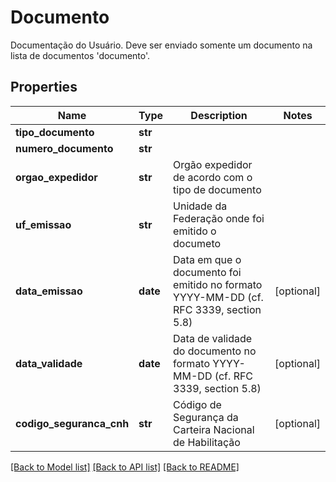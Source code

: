 # Documento

Documentação do Usuário. Deve ser enviado somente um documento na lista de documentos 'documento'.
## Properties
Name | Type | Description | Notes
------------ | ------------- | ------------- | -------------
**tipo_documento** | **str** |  | 
**numero_documento** | **str** |  | 
**orgao_expedidor** | **str** | Orgão expedidor de acordo com o tipo de documento | 
**uf_emissao** | **str** | Unidade da Federação onde foi emitido o documeto | 
**data_emissao** | **date** | Data em que o documento foi emitido no formato YYYY-MM-DD (cf. RFC 3339, section 5.8) | [optional] 
**data_validade** | **date** | Data de validade do documento no formato YYYY-MM-DD (cf. RFC 3339, section 5.8) | [optional] 
**codigo_seguranca_cnh** | **str** | Código de Segurança da Carteira Nacional de Habilitação | [optional] 

[[Back to Model list]](../README.md#documentation-for-models) [[Back to API list]](../README.md#documentation-for-api-endpoints) [[Back to README]](../README.md)


